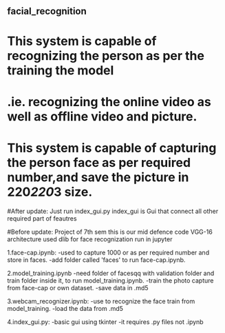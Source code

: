 ##   facial_recognition
# This system is capable of recognizing the person as per the training the model 
# .ie. recognizing the online video as well as offline video and picture.
# This system is capable of capturing the person face as per required number,and save the picture in 220*220*3 size.





#After update:
Just run index_gui.py
index_gui is Gui that connect all other required part of feautres 

#Before update:
Project of 7th sem
this is our mid defence code
VGG-16 architecture
used dlib for face recognization
run in jupyter

1.face-cap.ipynb:
-used to capture 1000 or as per required number and store in faces.
-add folder called 'faces' to run face-cap.ipynb.

2.model_training.ipynb
-need folder of facesqq with validation folder and train folder inside it, to run model_training.ipynb.
-train the photo capture from face-cap or own dataset.
-save data in .md5

3.webcam_recognizer.ipynb:
-use to recognize the face train from model_training.
-load the data from .md5

4.index_gui.py:
-basic gui using tkinter
-it requires .py files not .ipynb
